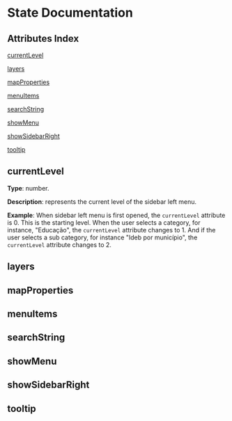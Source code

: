 # State Documentation
## Attributes Index
[currentLevel](#currentLevel)

[layers](#layers)

[mapProperties](#mapProperties)

[menuItems](#menuItems)

[searchString](#searchString)

[showMenu](#showMenu)

[showSidebarRight](#showSidebarRight)

[tooltip](#tooltip)

## <a name="currentLevel"></a> currentLevel
**Type**: number.

**Description**: represents the current level of the sidebar left menu.

**Example**: When sidebar left menu is first opened, the `currentLevel` attribute is 0. This is the starting level. When the user selects a category, for instance, "Educação", the `currentLevel` attribute changes to 1. And if the user selects a sub category, for instance "Ideb por município", the `currentLevel` attribute changes to 2.

## <a name="layers"></a> layers
## <a name="mapProperties"></a> mapProperties
## <a name="menuItems"></a> menuItems
## <a name="searchString"></a> searchString
## <a name="showMenu"></a> showMenu
## <a name="showSidebarRight"></a> showSidebarRight
## <a name="tooltip"></a> tooltip
